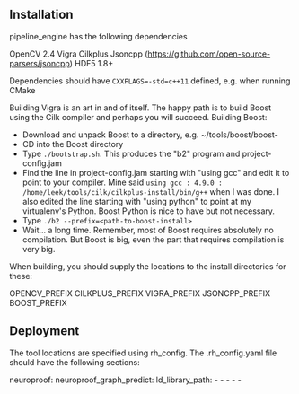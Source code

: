 ## Installation

pipeline_engine has the following dependencies

OpenCV 2.4
Vigra
Cilkplus
Jsoncpp (https://github.com/open-source-parsers/jsoncpp)
HDF5 1.8+

Dependencies should have `CXXFLAGS=-std=c++11` defined, e.g. when running CMake

Building Vigra is an art in and of itself. The happy path is to build Boost
using the Cilk compiler and perhaps you will succeed. Building Boost:

* Download and unpack Boost to a directory, e.g. ~/tools/boost/boost-<version>
* CD into the Boost directory
* Type `./bootstrap.sh`. This produces the "b2" program and project-config.jam
* Find the line in project-config.jam starting with "using gcc" and edit
it to point to your compiler. Mine said
`using gcc : 4.9.0 : /home/leek/tools/cilk/cilkplus-install/bin/g++` when I was
done. I also edited the line starting with "using python" to point at my
virtualenv's Python. Boost Python is nice to have but not necessary.
* Type `./b2 --prefix=<path-to-boost-install>`
* Wait... a long time. Remember, most of Boost requires absolutely no
compilation. But Boost is big, even the part that requires compilation is
very big.

When building, you should supply the locations to the install directories for
these:

OPENCV_PREFIX
CILKPLUS_PREFIX
VIGRA_PREFIX
JSONCPP_PREFIX
BOOST_PREFIX

## Deployment

The tool locations are specified using rh_config. The .rh_config.yaml file
should have the following sections:

neuroproof:
    neuroproof_graph_predict: <location of neuroproof_graph_predict binary>
    ld_library_path:
        - <path to OpenCV libraries>
        - <path to Boost libraries>
        - <path to Vigra libraries>
        - <path to JSONCPP libraries>
        - <path to CilkPlus libraries>

